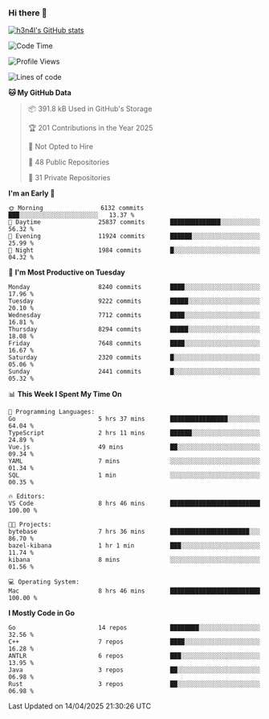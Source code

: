 ### Hi there 👋

[![h3n4l's GitHub stats](https://github-readme-stats.vercel.app/api?username=h3n4l&count_private=true&show_icons=true&theme=radical)](https://github.com/h3n4l/github-readme-stats)

<!--START_SECTION:waka-->
![Code Time](http://img.shields.io/badge/Code%20Time-2%2C139%20hrs%2041%20mins-blue)

![Profile Views](http://img.shields.io/badge/Profile%20Views-11-blue)

![Lines of code](https://img.shields.io/badge/From%20Hello%20World%20I%27ve%20Written-15.5%20million%20lines%20of%20code-blue)

**🐱 My GitHub Data** 

> 📦 391.8 kB Used in GitHub's Storage 
 > 
> 🏆 201 Contributions in the Year 2025
 > 
> 🚫 Not Opted to Hire
 > 
> 📜 48 Public Repositories 
 > 
> 🔑 31 Private Repositories 
 > 
**I'm an Early 🐤** 

```text
🌞 Morning                6132 commits        ███░░░░░░░░░░░░░░░░░░░░░░   13.37 % 
🌆 Daytime                25837 commits       ██████████████░░░░░░░░░░░   56.32 % 
🌃 Evening                11924 commits       ██████░░░░░░░░░░░░░░░░░░░   25.99 % 
🌙 Night                  1984 commits        █░░░░░░░░░░░░░░░░░░░░░░░░   04.32 % 
```
📅 **I'm Most Productive on Tuesday** 

```text
Monday                   8240 commits        ████░░░░░░░░░░░░░░░░░░░░░   17.96 % 
Tuesday                  9222 commits        █████░░░░░░░░░░░░░░░░░░░░   20.10 % 
Wednesday                7712 commits        ████░░░░░░░░░░░░░░░░░░░░░   16.81 % 
Thursday                 8294 commits        █████░░░░░░░░░░░░░░░░░░░░   18.08 % 
Friday                   7648 commits        ████░░░░░░░░░░░░░░░░░░░░░   16.67 % 
Saturday                 2320 commits        █░░░░░░░░░░░░░░░░░░░░░░░░   05.06 % 
Sunday                   2441 commits        █░░░░░░░░░░░░░░░░░░░░░░░░   05.32 % 
```


📊 **This Week I Spent My Time On** 

```text
💬 Programming Languages: 
Go                       5 hrs 37 mins       ████████████████░░░░░░░░░   64.04 % 
TypeScript               2 hrs 11 mins       ██████░░░░░░░░░░░░░░░░░░░   24.89 % 
Vue.js                   49 mins             ██░░░░░░░░░░░░░░░░░░░░░░░   09.34 % 
YAML                     7 mins              ░░░░░░░░░░░░░░░░░░░░░░░░░   01.34 % 
SQL                      1 min               ░░░░░░░░░░░░░░░░░░░░░░░░░   00.35 % 

🔥 Editors: 
VS Code                  8 hrs 46 mins       █████████████████████████   100.00 % 

🐱‍💻 Projects: 
bytebase                 7 hrs 36 mins       ██████████████████████░░░   86.70 % 
bazel-kibana             1 hr 1 min          ███░░░░░░░░░░░░░░░░░░░░░░   11.74 % 
kibana                   8 mins              ░░░░░░░░░░░░░░░░░░░░░░░░░   01.56 % 

💻 Operating System: 
Mac                      8 hrs 46 mins       █████████████████████████   100.00 % 
```

**I Mostly Code in Go** 

```text
Go                       14 repos            ████████░░░░░░░░░░░░░░░░░   32.56 % 
C++                      7 repos             ████░░░░░░░░░░░░░░░░░░░░░   16.28 % 
ANTLR                    6 repos             ███░░░░░░░░░░░░░░░░░░░░░░   13.95 % 
Java                     3 repos             ██░░░░░░░░░░░░░░░░░░░░░░░   06.98 % 
Rust                     3 repos             ██░░░░░░░░░░░░░░░░░░░░░░░   06.98 % 
```




 Last Updated on 14/04/2025 21:30:26 UTC
<!--END_SECTION:waka-->

